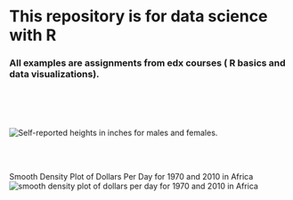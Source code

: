 # This repository is for data science with R
### All examples are assignments from edx courses ( R basics and data visualizations). 
#
<br/>
<br/>

![Self-reported heights in inches for males and females.](https://github.com/zahraa-m/R_Data_Science/blob/master/Plots/01.png)

<br/>
<br/>

Smooth Density Plot of Dollars Per Day for 1970 and 2010 in Africa
![smooth density plot of dollars per day for 1970 and 2010 in Africa](https://github.com/zahraa-m/R_Data_Science/blob/master/Plots/03.png)
